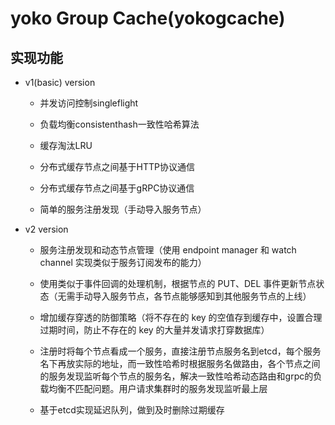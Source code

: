 # yoko Group Cache(yokogcache)

## 实现功能

* v1(basic) version

  * 并发访问控制singleflight
 
  * 负载均衡consistenthash一致性哈希算法
 
  * 缓存淘汰LRU
 
  * 分布式缓存节点之间基于HTTP协议通信

  * 分布式缓存节点之间基于gRPC协议通信

  * 简单的服务注册发现（手动导入服务节点）
 

* v2 version

  * 服务注册发现和动态节点管理（使用 endpoint manager 和 watch channel 实现类似于服务订阅发布的能力）
 
  * 使用类似于事件回调的处理机制，根据节点的 PUT、DEL 事件更新节点状态（无需手动导入服务节点，各节点能够感知到其他服务节点的上线）
 
  * 增加缓存穿透的防御策略（将不存在的 key 的空值存到缓存中，设置合理过期时间，防止不存在的 key 的大量并发请求打穿数据库）

  * 注册时将每个节点看成一个服务，直接注册节点服务名到etcd，每个服务名下再放实际的地址，而一致性哈希时根据服务名做路由，各个节点之间的服务发现监听每个节点的服务名，解决一致性哈希动态路由和grpc的负载均衡不匹配问题。用户请求集群时的服务发现监听最上层

  * 基于etcd实现延迟队列，做到及时删除过期缓存